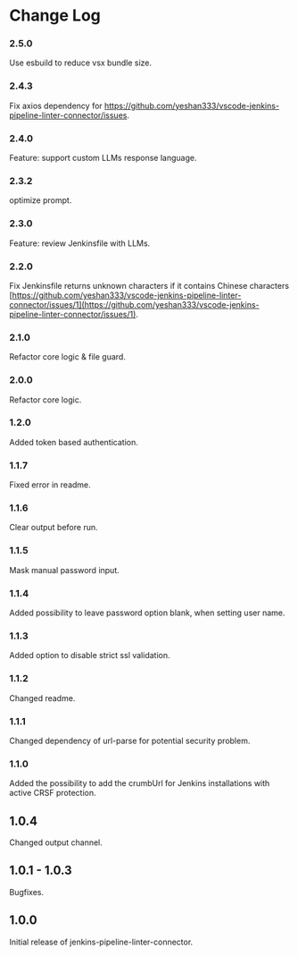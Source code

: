 # Change Log

### 2.5.0

Use esbuild to reduce vsx bundle size. 

### 2.4.3

Fix axios dependency for https://github.com/yeshan333/vscode-jenkins-pipeline-linter-connector/issues.

### 2.4.0

Feature: support custom LLMs response language.

### 2.3.2

optimize prompt.

### 2.3.0

Feature: review Jenkinsfile with LLMs.

### 2.2.0

Fix Jenkinsfile returns unknown characters if it contains Chinese characters [https://github.com/yeshan333/vscode-jenkins-pipeline-linter-connector/issues/1](https://github.com/yeshan333/vscode-jenkins-pipeline-linter-connector/issues/1).

### 2.1.0

Refactor core logic & file guard.

### 2.0.0

Refactor core logic.

### 1.2.0
Added token based authentication.

### 1.1.7
Fixed error in readme.

### 1.1.6

Clear output before run.

### 1.1.5

Mask manual password input.

### 1.1.4

Added possibility to leave password option blank, when setting user name.

### 1.1.3

Added option to disable strict ssl validation.

### 1.1.2

Changed readme.

### 1.1.1

Changed dependency of url-parse for potential security problem.

### 1.1.0

Added the possibility to add the crumbUrl for Jenkins installations with active CRSF protection.

## 1.0.4

Changed output channel.

## 1.0.1 - 1.0.3

Bugfixes.

## 1.0.0

Initial release of jenkins-pipeline-linter-connector.